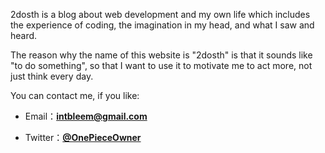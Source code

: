 2dosth is a blog about web development and my own life which includes the experience of coding, the imagination in my head, and what I saw and heard. 



The reason why the name of this website is "2dosth" is that it sounds like "to do something", so that I want to use it to motivate me to act more, not just think every day.



You can contact me, if you like:



- Email：[**intbleem@gmail.com**](mailto:intbleem@gmail.com "intbleem@gmail.com")

  

- Twitter：[**@OnePieceOwner**](https://twitter.com/OnePieceOwner "Twitter")































